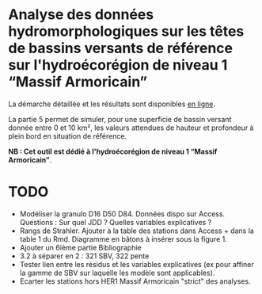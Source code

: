 # Analyse des données hydromorphologiques sur les têtes de bassins versants de référence sur l'hydroécorégion de niveau 1 “Massif Armoricain”

La démarche détaillée et les résultats sont disponibles [en ligne](https://ssm-ecologie.shinyapps.io/TBV_ref_massif_armoricain/).

La partie 5 permet de simuler, pour une superficie de bassin versant donnée entre 0 et 10 km², les valeurs attendues de hauteur et profondeur à plein bord en situation de référence.

**NB : Cet outil est dédié à l'hydroécorégion de niveau 1 “Massif Armoricain”**.

# TODO

- Modéliser la granulo D16 D50 D84. Données dispo sur Access. Questions : Sur quel JDD ? Quelles variables explicatives ?
- Rangs de Strahler. Ajouter à la table des stations dans Access + dans la table 1 du Rmd. Diagramme en bâtons à insérer sous la figure 1.
- Ajouter un 6ième partie Bibliographie
- 3.2 à séparer en 2 : 321 SBV, 322 pente
- Tester lien entre les résidus et les variables explicatives (ex pour affiner la gamme de SBV sur laquelle les modèle sont applicables).
- Ecarter les stations hors HER1 Massif Armoricain "strict" des analyses.





